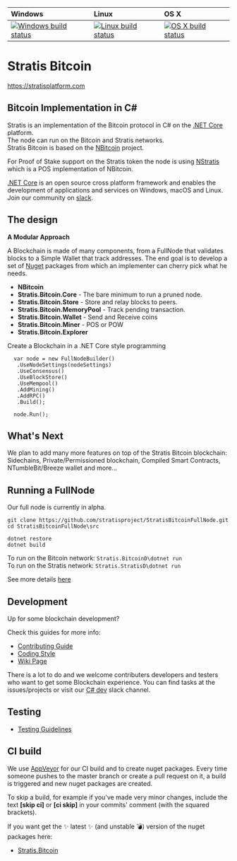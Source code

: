 | Windows | Linux | OS X
| :---- | :------ | :---- |
[![Windows build status][1]][2] | [![Linux build status][3]][4] | [![OS X build status][5]][6] | 

[1]: https://ci.appveyor.com/api/projects/status/451tv98n7xvxm5ol/branch/master?svg=true
[2]: https://ci.appveyor.com/project/stratis/stratisbitcoinfullnode
[3]: https://travis-ci.org/stratisproject/StratisBitcoinFullNode.svg?branch=master
[4]: https://travis-ci.org/stratisproject/StratisBitcoinFullNode
[5]: https://travis-ci.org/stratisproject/StratisBitcoinFullNode.svg?branch=master
[6]: https://travis-ci.org/stratisproject/StratisBitcoinFullNode


Stratis Bitcoin
===============

https://stratisplatform.com

Bitcoin Implementation in C#
----------------------------

Stratis is an implementation of the Bitcoin protocol in C# on the [.NET Core](https://dotnet.github.io/) platform.  
The node can run on the Bitcoin and Stratis networks.  
Stratis Bitcoin is based on the [NBitcoin](https://github.com/MetacoSA/NBitcoin) project.  

For Proof of Stake support on the Stratis token the node is using [NStratis](https://github.com/stratisproject/NStratis) which is a POS implementation of NBitcoin.  

[.NET Core](https://dotnet.github.io/) is an open source cross platform framework and enables the development of applications and services on Windows, macOS and Linux.  
Join our community on [slack](https://stratisplatform.slack.com).  

The design
----------

**A Modular Approach**

A Blockchain is made of many components, from a FullNode that validates blocks to a Simple Wallet that track addresses.
The end goal is to develop a set of [Nuget](https://en.wikipedia.org/wiki/NuGet) packages from which an implementer can cherry pick what he needs.

* **NBitcoin**
* **Stratis.Bitcoin.Core**  - The bare minimum to run a pruned node.
* **Stratis.Bitcoin.Store** - Store and relay blocks to peers.
* **Stratis.Bitcoin.MemoryPool** - Track pending transaction.
* **Stratis.Bitcoin.Wallet** - Send and Receive coins
* **Stratis.Bitcoin.Miner** - POS or POW
* **Stratis.Bitcoin.Explorer**


Create a Blockchain in a .NET Core style programming
```
  var node = new FullNodeBuilder()
   .UseNodeSettings(nodeSettings)
   .UseConsensus()
   .UseBlockStore()
   .UseMempool()
   .AddMining()
   .AddRPC()
   .Build();

  node.Run();
```

What's Next
----------

We plan to add many more features on top of the Stratis Bitcoin blockchain:
Sidechains, Private/Permissioned blockchain, Compiled Smart Contracts, NTumbleBit/Breeze wallet and more...

Running a FullNode
------------------

Our full node is currently in alpha.  

```
git clone https://github.com/stratisproject/StratisBitcoinFullNode.git  
cd StratisBitcoinFullNode\src

dotnet restore
dotnet build

```

To run on the Bitcoin network: ``` Stratis.BitcoinD\dotnet run ```  
To run on the Stratis network: ``` Stratis.StratisD\dotnet run ```  

See more details [here](https://github.com/stratisproject/StratisBitcoinFullNode/blob/master/Documentation/getting-started.md)

Development
-----------
Up for some blockchain development?

Check this guides for more info:
* [Contributing Guide](Documentation/contributing.md)
* [Coding Style](Documentation/coding-style.md)
* [Wiki Page](https://stratisplatform.atlassian.net/wiki/spaces/WIKI/overview)

There is a lot to do and we welcome contributers developers and testers who want to get some Blockchain experience.
You can find tasks at the issues/projects or visit our [C# dev](https://stratisplatform.slack.com/messages/csharp_development/) slack channel.

Testing
-------
* [Testing Guidelines](Documentation/testing-guidelines.md)

CI build
-----------

We use [AppVeyor](https://www.appveyor.com/) for our CI build and to create nuget packages.
Every time someone pushes to the master branch or create a pull request on it, a build is triggered and new nuget packages are created.

To skip a build, for example if you've made very minor changes, include the text **[skip ci]** or **[ci skip]** in your commits' comment (with the squared brackets).

If you want get the :sparkles: latest :sparkles: (and unstable :bomb:) version of the nuget packages here: 
* [Stratis.Bitcoin](https://ci.appveyor.com/api/projects/stratis/stratisbitcoinfullnode/artifacts/nuget/Stratis.Bitcoin.1.0.7-alpha.nupkg?job=Configuration%3A%20Release)


